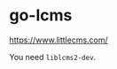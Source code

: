 go-lcms
===============================================================================

https://www.littlecms.com/

You need `liblcms2-dev`.

